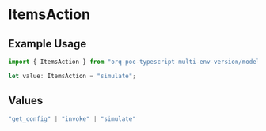 # ItemsAction

## Example Usage

```typescript
import { ItemsAction } from "orq-poc-typescript-multi-env-version/models/operations";

let value: ItemsAction = "simulate";
```

## Values

```typescript
"get_config" | "invoke" | "simulate"
```